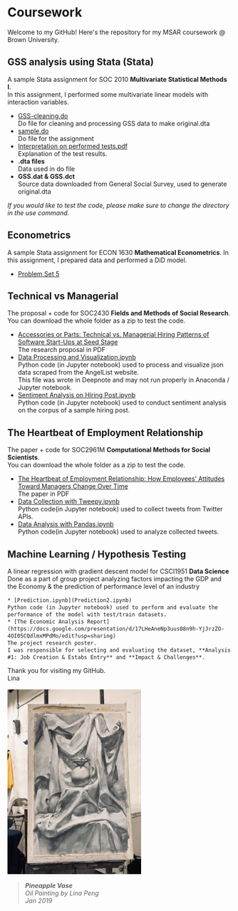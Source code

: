 # Coursework
 Welcome to my GitHub! Here's the repository for my MSAR coursework @ Brown University.
 
  ## GSS analysis using Stata (Stata)
  A sample Stata assignment for SOC	2010	**Multivariate Statistical Methods I**.  
  In this assignment, I performed some multivariate linear models with interaction variables. 
  * [GSS-cleaning.do](GSS%20analysis%20using%20Stata/GSS-cleaning.do)  
   Do file for cleaning and processing GSS data to make original.dta
  * [sample.do](GSS%20analysis%20using%20Stata/0401%20sample%20do.do)  
   Do file for the assignment
  * [Interpretation on performed tests.pdf](GSS%20analysis%20using%20Stata/Interpretation%20on%20performed%20tests.pdf)  
   Explanation of the test results.
  * **.dta files**  
   Data used in do file
  * **GSS.dat & GSS.dct**  
   Source data downloaded from General Social Survey, used to generate original.dta
   
   *If you would like to test the code, please make sure to change the directory in the use command.* 
   
  ## Econometrics
  A sample Stata assignment for ECON 1630 **Mathematical Econometrics**.
  In this assignment, I prepared data and performed a DiD model.
  
  * [Problem Set 5](econ_ps5.pdf)  
  
  ## Technical vs Managerial
   The proposal + code for SOC2430 **Fields and Methods of Social Research**.  
   You can download the whole folder as a zip to test the code.
   
   * [Accessories or Parts:  Technical vs.  Managerial Hiring Patterns of Software Start-Ups at Seed Stage](Technical%20vs%20Managerial/technical-vs-managerial.pdf)  
    The research proposal in PDF
   * [Data Processing and Visualization.ipynb](Technical%20vs%20Managerial/Data%20Processing%20and%20Visualization.ipynb)  
    Python code (in Jupyter notebook) used to process and visualize json data scraped from the AngelList website.  
    This file was wrote in Deepnote and may not run properly in Anaconda / Jupyter notebook.
   * [Sentiment Analysis on Hiring Post.ipynb](Technical%20vs%20Managerial/Sentiment%20Analysis%20on%20Hiring%20Post.ipynb)  
    Python code (in Jupyter notebook) used to conduct sentiment analysis on the corpus of a sample hiring post.
  ## The Heartbeat of Employment Relationship
  The paper + code for SOC2961M **Computational Methods for Social Scientists**.  
  You can download the whole folder as a zip to test the code.

   * [The Heartbeat of Employment Relationship:  How Employees’ Attitudes Toward Managers Change Over Time](The%20Heartbeat%20of%20Employment%20Relationship/Heartbeat.pdf)  
   The paper in PDF
   * [Data Collection with Tweepy.ipynb](The%20Heartbeat%20of%20Employment%20Relationship/1229%20Computational%20-%20Data%20Collection%20with%20Tweepy.ipynb)  
   Python code(in Jupyter notebook) used to collect tweets from Twitter APIs.
   * [Data Analysis with Pandas.ipynb](The%20Heartbeat%20of%20Employment%20Relationship/1229%20Computational%20-%20Data%20Analysis%20with%20Pandas.ipynb)  
   Python code(in Jupyter notebook) used to analyze collected tweets.
    
  ## Machine Learning / Hypothesis Testing
  A linear regression with gradient descent model for CSCI1951 **Data Science**
  Done as a part of group project analyzing factors impacting the GDP and the Economy & the prediction of performance level of an industry

    * [Prediction.ipynb](Prediction2.ipynb)  
    Python code (in Jupyter notebook) used to perform and evaluate the performance of the model with test/train datasets.
    * [The Economic Analysis Report](https://docs.google.com/presentation/d/17LHeAneNp3uus08n9h-YjJrzZO-4OI05CQdlmxMPdMo/edit?usp=sharing)
    The project research poster. 
    I was responsible for selecting and evaluating the dataset, **Analysis #1: Job Creation & Estabs Entry** and **Impact & Challenges**.
    
   Thank you for visiting my GitHub.  
   Lina  
   <br />
   <img src="https://github.com/ypenglina/Coursework/blob/4e84f80b00219fd9932f5b7ee7551ac9e03b8a34/IMG_1826%20(1).jpg" width="300">  
   >***Pineapple Vase***  
   >*Oil Painting by Lina Peng    
   >Jan 2019*
   
   
